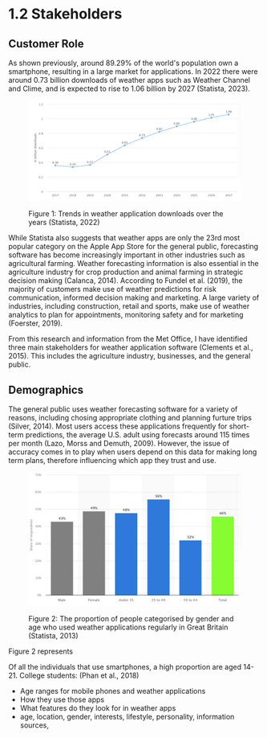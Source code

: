 # 1.2 Stakeholders

## Customer Role

As shown previously, around 89.29% of the world's population own a smartphone, resulting in a large market for applications. In 2022 there were around 0.73 billion downloads of weather apps such as Weather Channel and Clime, and is expected to rise to 1.06 billion by 2027 (Statista, 2023).

<figure><img src="../.gitbook/assets/Downloads of weather forcasting apps (1).png" alt=""><figcaption><p>Figure 1: Trends in weather application downloads over the years (Statista, 2022)</p></figcaption></figure>

While Statista also suggests that weather apps are only the 23rd most popular category on the Apple App Store for the general public, forecasting software has become increasingly important in other industries such as agricultural farming. Weather forecasting information is also essential in the agriculture industry for crop production and animal farming in strategic decision making (Calanca, 2014). According to Fundel et al. (2019), the majority of customers make use of weather predictions for risk communication, informed decision making and marketing. A large variety of industries, including construction, retail and sports, make use of weather analytics to plan for appointments, monitoring safety and for marketing (Foerster, 2019).

From this research and information from the Met Office, I have identified three main stakeholders for weather application software (Clements et al., 2015). This includes the agriculture industry, businesses, and the general public.

## Demographics

The general public uses weather forecasting software for a variety of reasons, including chosing appropriate clothing and planning furture trips (Silver, 2014). Most users access these applications frequently for short-term predictions, the average U.S. adult using forecasts around 115 times per month (Lazo, Morss and Demuth, 2009). However, the issue of accuracy comes in to play when users depend on this data for making long term plans, therefore influencing which app they trust and use.

<figure><img src="../.gitbook/assets/demographics.png" alt=""><figcaption><p>Figure 2: The proportion of people categorised by gender and age who used weather applications regularly in Great Britain (Statista, 2013)</p></figcaption></figure>

Figure 2 represents&#x20;

Of all the individuals that use smartphones, a high proportion are aged 14-21. College students: (Phan et al., 2018)

* Age ranges for mobile phones and weather applications
* How they use those apps
* What features do they look for in weather apps
* age, location, gender, interests, lifestyle, personality, information sources,&#x20;

